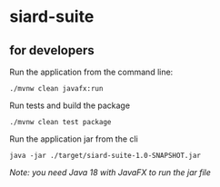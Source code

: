 # siard-suite

## for developers

Run the application from the command line:

```shell
./mvnw clean javafx:run
```

Run tests and build the package

```shell
./mvnw clean test package
```

Run the application jar from the cli
```shell
java -jar ./target/siard-suite-1.0-SNAPSHOT.jar
``` 

*Note: you need Java 18 with JavaFX to run the jar file*
